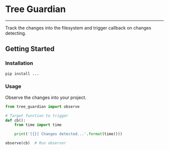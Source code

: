 # Tree Guardian

---

Track the changes into the filesystem and trigger callback on changes 
 detecting.


## Getting Started

### Installation

```bash
pip install ...
```

### Usage

Observe the changes into your project.

```python
from tree_guardian import observe

# Target function to trigger
def cb():
    from time import time

    print('[{}] Changes detected...'.format(time()))

observe(cb)  # Run observer
```
